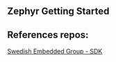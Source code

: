 ## Zephyr Getting Started

References repos:
---
[Swedish Embedded Group - SDK](https://github.com/swedishembedded/sdk)
